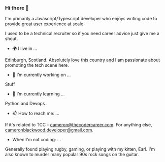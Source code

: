 ### Hi there 👋

I'm primarily a Javascript/Typescript developer who enjoys writing code to provide great user experience at scale. 

I used to be a technical recruiter so if you need career advice just give me a shout.

- 🌍 I live in ...

Edinburgh, Scotland. Absolutely love this country and I am passionate about promoting the tech scene here.

- 🔭 I’m currently working on ...

Stuff

- 🌱 I’m currently learning ...

Python and Devops

- 📫 How to reach me: ...

If it's related to TCC - cameron@thecodercareer.com. For anything else, cameronblackwood.developer@gmail.com.

- When I'm not coding: ...

Generally found playing rugby, gaming, or playing with my kitten, Earl. I'm also known to murder many popular 90s rock songs on the guitar.



